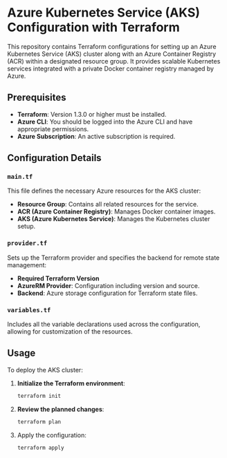 # Azure Kubernetes Service (AKS) Configuration with Terraform

This repository contains Terraform configurations for setting up an Azure Kubernetes Service (AKS) cluster along with an Azure Container Registry (ACR) within a designated resource group. It provides scalable Kubernetes services integrated with a private Docker container registry managed by Azure.

## Prerequisites

- **Terraform**: Version 1.3.0 or higher must be installed.
- **Azure CLI**: You should be logged into the Azure CLI and have appropriate permissions.
- **Azure Subscription**: An active subscription is required.


## Configuration Details

### `main.tf`

This file defines the necessary Azure resources for the AKS cluster:

- **Resource Group**: Contains all related resources for the service.
- **ACR (Azure Container Registry)**: Manages Docker container images.
- **AKS (Azure Kubernetes Service)**: Manages the Kubernetes cluster setup.

### `provider.tf`

Sets up the Terraform provider and specifies the backend for remote state management:

- **Required Terraform Version**
- **AzureRM Provider**: Configuration including version and source.
- **Backend**: Azure storage configuration for Terraform state files.

### `variables.tf`

Includes all the variable declarations used across the configuration, allowing for customization of the resources.

## Usage

To deploy the AKS cluster:

1. **Initialize the Terraform environment**:
   ```bash
   terraform init

2. **Review the planned changes**:
   ```bash
   terraform plan
3. Apply the configuration:
   ```bash
   terraform apply
